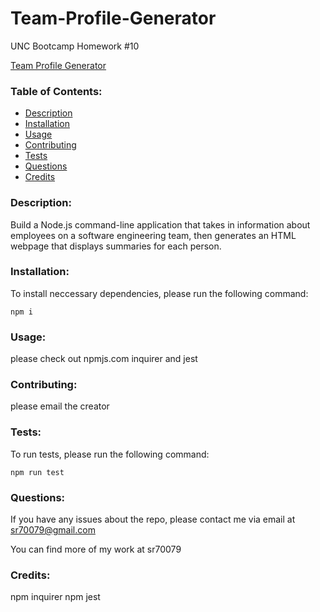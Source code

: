 # Team-Profile-Generator

UNC Bootcamp Homework #10

[Team Profile Generator](https://drive.google.com/file/d/1ia_5qBJf8kqlakly9bx5wC4j9w_CA_3d/view)


### Table of Contents:
* [Description](#description)
* [Installation](#installation)
* [Usage](#usage)
* [Contributing](#contributing)
* [Tests](#tests)
* [Questions](#questions)
* [Credits](#credits)


### Description: 

Build a Node.js command-line application that takes in information about employees on a software engineering team, then generates an HTML webpage that displays summaries for each person. 

### Installation: 

To install neccessary dependencies, please run the following command:

```
npm i

```

### Usage: 

please check out npmjs.com inquirer and jest


### Contributing: 

please email the creator

### Tests: 

To run tests, please run the following command:

```
npm run test

```

### Questions: 

If you have any issues about the repo, please contact me via email at sr70079@gmail.com

You can find more of my work at sr70079

### Credits: 

npm inquirer
npm jest



